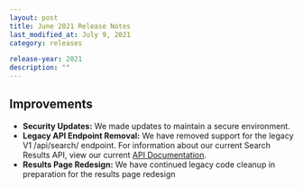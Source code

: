 ```yaml
---
layout: post
title: June 2021 Release Notes
last_modified_at: July 9, 2021
category: releases

release-year: 2021
description: ""
---
```

## Improvements

* **Security Updates:** We made updates to maintain a secure environment.
* **Legacy API Endpoint Removal:** We have removed support for the legacy V1 /api/search/ endpoint. For information about our current Search Results API, view our current [API Documentation](https://open.gsa.gov/api/searchgov-results/).
* **Results Page Redesign:** We have continued legacy code cleanup in preparation for the results page redesign